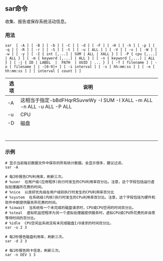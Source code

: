 ## sar命令

收集、报告或保存系统活动信息。

### 用法
```
sar  [ -A ] [ -B ] [ -b ] [ -C ] [ -d ] [ -F ] [ -H ] [ -h ] [ -p ] [ -q ] [ -R ] [ -r ] [ -S ] [ -t ] [ -u [ ALL ] ] [ -V ] [ -v ] [ -W ] [ -w ] [ -y ] [ -I { int [,...] | SUM | ALL | XALL } ] [ -P { cpu [,...] | ALL } ] [ -m { keyword [,...] | ALL } ] [ -n { keyword [,...] | ALL } ] [ -j { ID | LABEL  |  PATH  | UUID | ... } ] [ -f [ filename ] | -o [ filename ] | -[0-9]+ ] [ -i interval ] [ -s [ hh:mm:ss ] ] [ -e [ hh:mm:ss ] ] [ interval [ count ] ]
```
| 选项 | 说明                                                         |
| ---- | ------------------------------------------------------------ |
| -A   | 这相当于指定-bBdFHqrRSuvwWy -I SUM -I XALL -m ALL -n ALL -u ALL -P ALL |
| -u   | CPU                                                          |
| -D   | 磁盘                                                         |
|      |                                                              |
|      |                                                              |
|      |                                                              |
|      |                                                              |
|      |                                                              |
|      |                                                              |
|      |                                                              |

### 示例

~~~shell
# 显示当前每日数据文件中保存的所有统计数据。会显示很多，建议过滤。
sar -A

# 每2秒报告CPU利用率，刷新三次。
# %user  在用户级(应用程序)执行时发生的CPU利用率百分比。注意，这个字段包括运行虚拟处理器所花费的时间。
# %nice  以良好优先级在用户级别执行时发生的CPU利用率百分比
# %system  在系统级(内核)执行时发生的CPu利用率百分比。注意，这个字段包括为硬件和软件中断提供服务所花费的时间。
# %iowait  当系统有一个未完成的磁盘请求时，CPU或CPU空闲的时间百分比。
# %steal  虚拟机监控程序为另一个虚拟处理器提供服务时，虚拟CPU或CPU所花费的非自愿等待时间的百分比。
# %idle  CPU空闲且系统没有未完成磁盘I/O请求的时间百分比。
sar -u 2 3

# 每2秒报告磁盘利用率，刷新三次。
sar -d 2 3

# 每1秒报告网卡信息，刷新三次。
sar -n DEV 1 3
~~~
